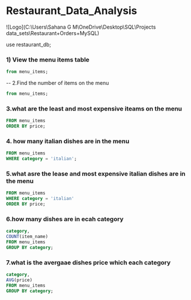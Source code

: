 # Restaurant_Data_Analysis

![Logo](C:\Users\Sahana G M\OneDrive\Desktop\SQL\Projects data_sets\Restaurant+Orders+MySQL)


use restaurant_db;
### 1) View the menu items table

```sql SELECT *
from menu_items;
```
-- 2.Find the number of items on the menu

```sql SELECT count(*)
from menu_items;
```
### 3.what are the least and most expensive iteams on the menu

```sql SELECT  *
FROM menu_items
ORDER BY price;
```

### 4. how many italian dishes are in the menu

```sql SELECT  COUNT(*)
FROM menu_items
WHERE category = 'italian';
```
### 5.what asre the lease and most expensive italian dishes are in the menu

```sql SELECT *
FROM menu_items
WHERE category = 'italian'
ORDER BY price; 
```
### 6.how many dishes are in ecah category

```sql SELECT
category,
COUNT(item_name)
FROM menu_items
GROUP BY category;
```

### 7.what is the avergaae dishes price which each category


```sql SELECT
category,
AVG(price)
FROM menu_items
GROUP BY category;
```
